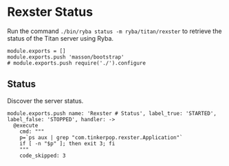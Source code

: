 
# Rexster Status

Run the command `./bin/ryba status -m ryba/titan/rexster` to retrieve the status
of the Titan server using Ryba.

    module.exports = []
    module.exports.push 'masson/bootstrap'
    # module.exports.push require('./').configure

## Status

Discover the server status.

    module.exports.push name: 'Rexster # Status', label_true: 'STARTED', label_false: 'STOPPED', handler: ->
      @execute
        cmd: """
        p=`ps aux | grep "com.tinkerpop.rexster.Application"`
        if [ -n "$p" ]; then exit 3; fi
        """
        code_skipped: 3
